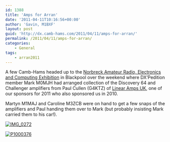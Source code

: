 ```yaml
---
id: 1388
title: 'Amps for Arran'
date: '2011-04-11T10:16:56+00:00'
author: 'Gavin, M1BXF'
layout: post
guid: 'http://dx.camb-hams.com/2011/04/11/amps-for-arran/'
permalink: /2011/04/11/amps-for-arran/
categories:
    - General
tags:
    - arran2011
---
```


A few Camb-Hams headed up to the [Norbreck Amateur Radio, Electronics and Computing Exhibition](http://www.narsa.org.uk/) in Blackpool over the weekend where DX’Pedition member Mark M0MJH had arranged collection of the Discovery 64 and Challenger amplifiers from Paul Cullen (G4KTZ) of [Linear Amps UK](http://linamp.co.uk/), one of our sponsors for 2011 who also sponsored us in 2010.

Martyn M1MAJ and Caroline M3ZCB were on hand to get a few snaps of the amplifiers and Paul handing them over to Mark (but probably insisting Mark carried them to his car!).

[![IMG_0272](http://dx.camb-hams.com/wp-content/uploads/2011/04/IMG_0272_thumb.jpg "IMG_0272")](http://dx.camb-hams.com/wp-content/uploads/2011/04/IMG_0272.jpg)

[![P1000376](http://dx.camb-hams.com/wp-content/uploads/2011/04/P1000376_thumb.jpg "P1000376")](http://dx.camb-hams.com/wp-content/uploads/2011/04/P1000376.jpg)